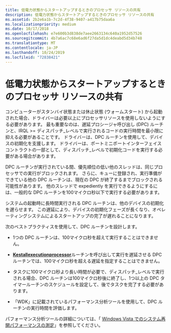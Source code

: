 ```yaml
---
title: 低電力状態からスタートアップするときのプロセッサ リソースの共有
description: 低電力状態からスタートアップするときのプロセッサ リソースの共有
ms.assetid: 2b2e6a1b-7c2d-4f38-9407-a417b75daa6a
ms.localizationpriority: medium
ms.date: 10/17/2018
ms.openlocfilehash: e7e600b3d838de7aee2663134c640a1952d57526
ms.sourcegitcommit: 4b7a6ac7c68e6ad6f27da5d1dc4deabd5d34b748
ms.translationtype: MT
ms.contentlocale: ja-JP
ms.lasthandoff: 10/24/2019
ms.locfileid: "72838421"
---
```

# <a name="sharing-processor-resources-during-startup-from-a-low-power-state"></a>低電力状態からスタートアップするときのプロセッサ リソースの共有


コンピューターがスタンバイ状態または休止状態 (ウォームスタート) から起動された場合、ドライバーは必要以上にプロセッサリソースを使用しないようにする必要があります。 最も重要なのは、遅延プロシージャ呼び出し (DPC) ルーチンと、IRQL &gt;= ディスパッチ\_レベルで実行されるコードの実行時間を最小限に抑える必要があることです。 ドライバーは、DPC ルーチンを使用して、デバイスの初期化を支援します。 ドライバーは、ポートミニポートインターフェイスコントラクトの一部として、ディスパッチ\_レベルで初期化コードを実行する必要がある場合があります。

DPC ルーチンが実行されている間、優先順位の低い他のスレッドは、同じプロセッサでの実行がブロックされます。 さらに、キューに登録され、実行準備ができている他の DPC ルーチンは、現在の DPC が終了するまでブロックされる可能性があります。 他のスレッドで expediently を実行できるようにするには、一般的な DPC ルーチンを100マイクロ秒以下で実行する必要があります。

システムの起動時に長時間実行される DPC ルーチンは、他のデバイスの初期化を遅らせます。 この遅延により、デバイスの初期化フェーズが長くなり、オペレーティングシステムによるスタートアップの完了が遅れることになります。

次のベストプラクティスを使用して、DPC ルーチンを設計します。

-   1つの DPC ルーチンは、100マイクロ秒を超えて実行することはできません。

-   [**Kestallexecutionprocessor**](https://docs.microsoft.com/windows-hardware/drivers/ddi/ntifs/nf-ntifs-kestallexecutionprocessor)ルーチンを呼び出して実行を遅延させる DPC ルーチンでは、100マイクロ秒を超える遅延を指定することはできません。

-   タスクに100マイクロ秒より長い時間が必要で、ディスパッチ\_レベルで実行される場合、DPC ルーチンは100マイクロ秒後に終了し、1つ以上の DPC タイマールーチンのスケジュールを設定して、後でタスクを完了する必要があります。

-   「WDK」に記載されているパフォーマンス分析ツールを使用して、DPC ルーチンの実行時間を評価します。

パフォーマンス分析ツールの詳細については、「 [Windows Vista でのシステム再開パフォーマンスの測定](https://go.microsoft.com/fwlink/p/?linkid=69964)」を参照してください。

 

 




